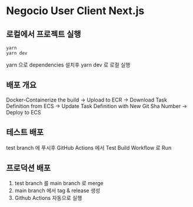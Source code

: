 # Negocio User Client Next.js

## 로컬에서 프로젝트 실행

```
yarn
yarn dev
```

yarn 으로 dependencies 설치후 yarn dev 로 로컬 실행

## 배포 개요

Docker-Containerize the build -> Upload to ECR -> Download Task Definition from ECS -> Update Task Definition with New Git Sha Number -> Deploy to ECS

## 테스트 배포

test branch 에 푸시후 GitHub Actions 에서 Test Build Workflow 로 Run

## 프로덕션 배포

1. test branch 를 main branch 로 merge
2. main branch 에서 tag & release 생성
3. Github Actions 자동으로 실행
